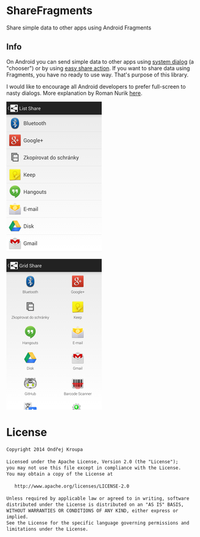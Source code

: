 ShareFragments
==============

Share simple data to other apps using Android Fragments

Info
----

On Android you can send simple data to other apps using [system dialog][1] (a "chooser") or by using [easy share action][2].
If you want to share data using Fragments, you have no ready to use way. That's purpose of this library.

I would like to encourage all Android developers to prefer full-screen to nasty dialogs. More explanation by Roman Nurik [here][3].

![List Share](images/device-2014-02-02-224427_sanitized_250x.png)

![List Share](images/device-2014-02-02-224441_sanitized_250x.png)

License
=======

    Copyright 2014 Ondřej Kroupa

    Licensed under the Apache License, Version 2.0 (the "License");
    you may not use this file except in compliance with the License.
    You may obtain a copy of the License at

       http://www.apache.org/licenses/LICENSE-2.0

    Unless required by applicable law or agreed to in writing, software
    distributed under the License is distributed on an "AS IS" BASIS,
    WITHOUT WARRANTIES OR CONDITIONS OF ANY KIND, either express or implied.
    See the License for the specific language governing permissions and
    limitations under the License.


[1]: http://developer.android.com/training/sharing/send.html
[2]: http://developer.android.com/training/sharing/shareaction.html
[3]: http://ux.stackexchange.com/a/15358/35992